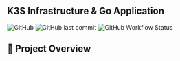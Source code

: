 ## K3S Infrastructure & Go Application

![GitHub](https://img.shields.io/github/license/K-scorpi/k3s_infra)
![GitHub last commit](https://img.shields.io/github/last-commit/K-scorpi/k3s_infra)
![GitHub Workflow Status](https://img.shields.io/github/actions/workflow/status/K-scorpi/k3s_infra/ci.yml)

## 🚀 Project Overview